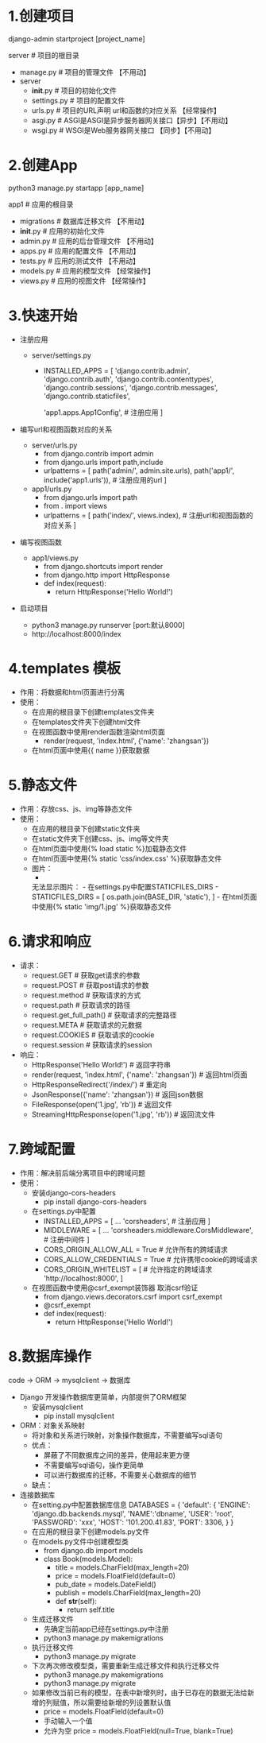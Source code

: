 # 1.创建项目
django-admin startproject [project_name]

server # 项目的根目录
- manage.py  # 项目的管理文件 【不用动】
- server     
    - __init__.py   # 项目的初始化文件
    - settings.py   # 项目的配置文件
    - urls.py       # 项目的URL声明 url和函数的对应关系    【经常操作】
    - asgi.py       # ASGI是ASGI是异步服务器网关接口【异步】【不用动】
    - wsgi.py       # WSGI是Web服务器网关接口      【同步】【不用动】



# 2.创建App
python3 manage.py startapp [app_name]

app1 # 应用的根目录
- migrations        # 数据库迁移文件      【不用动】
- __init__.py       # 应用的初始化文件
- admin.py          # 应用的后台管理文件   【不用动】
- apps.py           # 应用的配置文件      【不用动】
- tests.py          # 应用的测试文件      【不用动】
- models.py         # 应用的模型文件      【经常操作】
- views.py          # 应用的视图文件      【经常操作】


# 3.快速开始
- 注册应用
    - server/settings.py
        - INSTALLED_APPS = [
            'django.contrib.admin',
            'django.contrib.auth',
            'django.contrib.contenttypes',
            'django.contrib.sessions',
            'django.contrib.messages',
            'django.contrib.staticfiles',

            'app1.apps.App1Config', # 注册应用
        ]
- 编写url和视图函数对应的关系
    - server/urls.py
        - from django.contrib import admin
        - from django.urls import path,include
        - urlpatterns = [
            path('admin/', admin.site.urls),
            path('app1/', include('app1.urls')), # 注册应用的url
        ]
    - app1/urls.py
        - from django.urls import path
        - from . import views
        - urlpatterns = [
            path('index/', views.index), # 注册url和视图函数的对应关系
        ]
- 编写视图函数
    - app1/views.py
        - from django.shortcuts import render
        - from django.http import HttpResponse
        - def index(request):
            - return HttpResponse('Hello World!')

- 启动项目
    - python3 manage.py runserver [port:默认8000]
    - http://localhost:8000/index

# 4.templates 模板
- 作用：将数据和html页面进行分离
- 使用：
    - 在应用的根目录下创建templates文件夹
    - 在templates文件夹下创建html文件
    - 在视图函数中使用render函数渲染html页面
        - render(request, 'index.html', {'name': 'zhangsan'})
    - 在html页面中使用{{ name }}获取数据

# 5.静态文件
- 作用：存放css、js、img等静态文件
- 使用：
    - 在应用的根目录下创建static文件夹
    - 在static文件夹下创建css、js、img等文件夹
    - 在html页面中使用{% load static %}加载静态文件
    - 在html页面中使用{% static 'css/index.css' %}获取静态文件
    - 图片：
        - <img src="{% static 'img/1.jpg' %}" alt="">
        无法显示图片：
            - 在settings.py中配置STATICFILES_DIRS
                - STATICFILES_DIRS = [
                    os.path.join(BASE_DIR, 'static'),
                ]
            - 在html页面中使用{% static 'img/1.jpg' %}获取静态文件

# 6.请求和响应
- 请求：
    - request.GET # 获取get请求的参数
    - request.POST # 获取post请求的参数
    - request.method # 获取请求的方式
    - request.path # 获取请求的路径
    - request.get_full_path() # 获取请求的完整路径
    - request.META # 获取请求的元数据
    - request.COOKIES # 获取请求的cookie
    - request.session # 获取请求的session
- 响应：
    - HttpResponse('Hello World!') # 返回字符串
    - render(request, 'index.html', {'name': 'zhangsan'}) # 返回html页面
    - HttpResponseRedirect('/index/') # 重定向
    - JsonResponse({'name': 'zhangsan'}) # 返回json数据
    - FileResponse(open('1.jpg', 'rb')) # 返回文件
    - StreamingHttpResponse(open('1.jpg', 'rb')) # 返回流文件

# 7.跨域配置
- 作用：解决前后端分离项目中的跨域问题
- 使用：
    - 安装django-cors-headers
        - pip install django-cors-headers
    - 在settings.py中配置
        - INSTALLED_APPS = [
            ...
            'corsheaders', # 注册应用
        ]
        - MIDDLEWARE = [
            ...
            'corsheaders.middleware.CorsMiddleware', # 注册中间件
        ]
        - CORS_ORIGIN_ALLOW_ALL = True # 允许所有的跨域请求
        - CORS_ALLOW_CREDENTIALS = True # 允许携带cookie的跨域请求
        - CORS_ORIGIN_WHITELIST = [ # 允许指定的跨域请求
            'http://localhost:8000',
        ]
    - 在视图函数中使用@csrf_exempt装饰器 取消csrf验证
        - from django.views.decorators.csrf import csrf_exempt
        - @csrf_exempt
        - def index(request):
            - return HttpResponse('Hello World!')

# 8.数据库操作
code -> ORM -> mysqlclient -> 数据库
- Django 开发操作数据库更简单，内部提供了ORM框架
    - 安装mysqlclient
        - pip install mysqlclient
- ORM：对象关系映射
    - 将对象和关系进行映射，对象操作数据库，不需要编写sql语句
    - 优点：
        - 屏蔽了不同数据库之间的差异，使用起来更方便
        - 不需要编写sql语句，操作更简单
        - 可以进行数据库的迁移，不需要关心数据库的细节
    - 缺点：
- 连接数据库
    - 在setting.py中配置数据库信息
        DATABASES = {
            'default': {
                'ENGINE': 'django.db.backends.mysql',
                'NAME':'dbname',
                'USER': 'root',
                'PASSWORD': 'xxx',
                'HOST': '101.200.41.83',
                'PORT': 3306,
            }
        }
    - 在应用的根目录下创建models.py文件
    - 在models.py文件中创建模型类
        - from django.db import models
        - class Book(models.Model):
            - title = models.CharField(max_length=20)
            - price = models.FloatField(default=0)
            - pub_date = models.DateField()
            - publish = models.CharField(max_length=20)
            - def __str__(self):
                - return self.title
    - 生成迁移文件
        - 先确定当前app已经在settings.py中注册
        - python3 manage.py makemigrations
    - 执行迁移文件
        - python3 manage.py migrate
    - 下次再次修改模型类，需要重新生成迁移文件和执行迁移文件
        - python3 manage.py makemigrations
        - python3 manage.py migrate
    - 如果修改当前已有的模型，在表中新增列时，由于已存在的数据无法给新增的列赋值，所以需要给新增的列设置默认值
        - price = models.FloatField(default=0)
        - 手动输入一个值
        - 允许为空 price = models.FloatField(null=True, blank=True)

    



